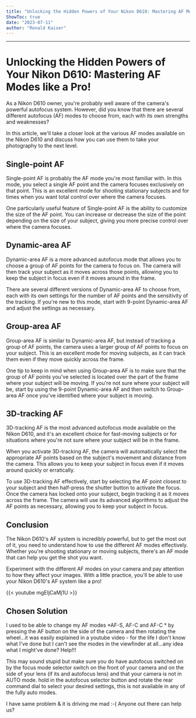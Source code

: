 ```yaml
---
title: "Unlocking the Hidden Powers of Your Nikon D610: Mastering AF Modes like a Pro!"
ShowToc: true 
date: "2023-07-11"
author: "Ronald Kaiser"
---
```

*****
# Unlocking the Hidden Powers of Your Nikon D610: Mastering AF Modes like a Pro!

As a Nikon D610 owner, you're probably well aware of the camera's powerful autofocus system. However, did you know that there are several different autofocus (AF) modes to choose from, each with its own strengths and weaknesses?

In this article, we'll take a closer look at the various AF modes available on the Nikon D610 and discuss how you can use them to take your photography to the next level.

## Single-point AF

Single-point AF is probably the AF mode you're most familiar with. In this mode, you select a single AF point and the camera focuses exclusively on that point. This is an excellent mode for shooting stationary subjects and for times when you want total control over where the camera focuses.

One particularly useful feature of Single-point AF is the ability to customize the size of the AF point. You can increase or decrease the size of the point depending on the size of your subject, giving you more precise control over where the camera focuses.

## Dynamic-area AF

Dynamic-area AF is a more advanced autofocus mode that allows you to choose a group of AF points for the camera to focus on. The camera will then track your subject as it moves across those points, allowing you to keep the subject in focus even if it moves around in the frame.

There are several different versions of Dynamic-area AF to choose from, each with its own settings for the number of AF points and the sensitivity of the tracking. If you're new to this mode, start with 9-point Dynamic-area AF and adjust the settings as necessary.

## Group-area AF

Group-area AF is similar to Dynamic-area AF, but instead of tracking a group of AF points, the camera uses a larger group of AF points to focus on your subject. This is an excellent mode for moving subjects, as it can track them even if they move quickly across the frame.

One tip to keep in mind when using Group-area AF is to make sure that the group of AF points you've selected is located over the part of the frame where your subject will be moving. If you're not sure where your subject will be, start by using the 9-point Dynamic-area AF and then switch to Group-area AF once you've identified where your subject is moving.

## 3D-tracking AF

3D-tracking AF is the most advanced autofocus mode available on the Nikon D610, and it's an excellent choice for fast-moving subjects or for situations where you're not sure where your subject will be in the frame.

When you activate 3D-tracking AF, the camera will automatically select the appropriate AF points based on the subject's movement and distance from the camera. This allows you to keep your subject in focus even if it moves around quickly or erratically.

To use 3D-tracking AF effectively, start by selecting the AF point closest to your subject and then half-press the shutter button to activate the focus. Once the camera has locked onto your subject, begin tracking it as it moves across the frame. The camera will use its advanced algorithms to adjust the AF points as necessary, allowing you to keep your subject in focus.

## Conclusion

The Nikon D610's AF system is incredibly powerful, but to get the most out of it, you need to understand how to use the different AF modes effectively. Whether you're shooting stationary or moving subjects, there's an AF mode that can help you get the shot you want.

Experiment with the different AF modes on your camera and pay attention to how they affect your images. With a little practice, you'll be able to use your Nikon D610's AF system like a pro!

{{< youtube mgEIjCaMj1U >}} 



## Chosen Solution
 I used to be able to change my AF modes *AF-S, AF-C and AF-C * by pressing the AF button on the side of the camera and then rotating the wheel...it was easily explained in a youtube video - for the life I don't know what I've done but I can't see the modes in the viewfinder at all...any idea what I might've done? Help!!!

 This may sound stupid but make sure you do have autofocus switched on by the focus mode selector switch on the front of your camera and on the side of your lens (if its and autofocus lens) and that your camera is not in AUTO mode.  hold in the autofocus selector button and rotate the rear command dial to select your desired settings, this is not available in any of the fully auto modes.

 I have same problem & it is driving me mad :-( Anyone out there can help us?




